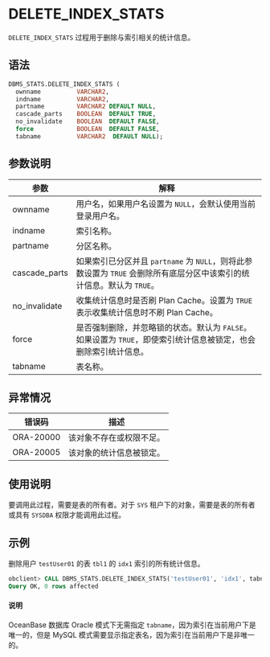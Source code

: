 # DELETE_INDEX_STATS 

`DELETE_INDEX_STATS` 过程用于删除与索引相关的统计信息。

## 语法 

```sql
DBMS_STATS.DELETE_INDEX_STATS (
  ownname          VARCHAR2,
  indname          VARCHAR2,
  partname         VARCHAR2 DEFAULT NULL,
  cascade_parts    BOOLEAN  DEFAULT TRUE,
  no_invalidate    BOOLEAN  DEFAULT FALSE,
  force            BOOLEAN  DEFAULT FALSE,
  tabname          VARCHAR2  DEFAULT NULL);
```



## 参数说明 

|      参数      |                                        解释                                      |
|---------------|----------------------------------------------------------------------------------|
| ownname       | 用户名，如果用户名设置为 `NULL`，会默认使用当前登录用户名。                             | 
| indname       | 索引名称。                                                                            |
| partname      | 分区名称。                                                                            |
| cascade_parts | 如果索引已分区并且 `partname` 为 `NULL`，则将此参数设置为 `TRUE` 会删除所有底层分区中该索引的统计信息。默认为 `TRUE`。   |
| no_invalidate| 收集统计信息时是否刷 Plan Cache。设置为 `TRUE` 表示收集统计信息时不刷 Plan Cache。|
| force         | 是否强制删除，并忽略锁的状态。默认为 `FALSE`。 如果设置为 `TRUE`，即使索引统计信息被锁定，也会删除索引统计信息。 |
| tabname       | 表名称。   |



## 异常情况 

|    错误码    |      描述      |
|-----------|--------------|
| ORA-20000 | 该对象不存在或权限不足。 |
| ORA-20005 | 该对象的统计信息被锁定。 |



## 使用说明 

要调用此过程，需要是表的所有者。对于 `SYS` 租户下的对象，需要是表的所有者或具有 `SYSDBA` 权限才能调用此过程。

## 示例 

删除用户 `testUser01` 的表 `tbl1` 的 `idx1` 索引的所有统计信息。

```sql
obclient> CALL DBMS_STATS.DELETE_INDEX_STATS('testUser01', 'idx1', tabname=>'tbl1');
Query OK, 0 rows affected
```

  <main id="notice" type='explain'>
    <h4>说明</h4>
    <p>OceanBase 数据库 Oracle 模式下无需指定 <code>tabname</code>，因为索引在当前用户下是唯一的，但是 MySQL 模式需要显示指定表名，因为索引在当前用户下是非唯一的。</p>
  </main>